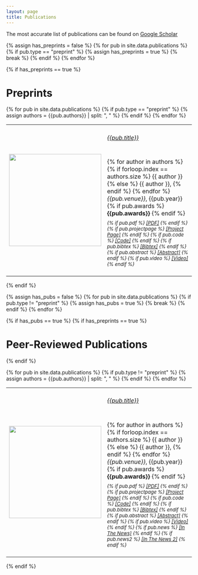 ```yaml
---
layout: page
title: Publications
---
```


The most accurate list of publications can be found on [Google Scholar]()

<script>
function showhide(d) {
  var x = document.getElementById(d);
  if (x.style.display === "none") {
    x.style.display = "block";
  } else {
    x.style.display = "none";
  }
}
</script>

{% assign has_preprints = false %}
{% for pub in site.data.publications %}
    {% if pub.type == "preprint" %}
        {% assign has_preprints = true %}
        {% break %}
    {% endif %}
{% endfor %}

{% if has_preprints == true %}
# Preprints
<table cellpadding="10" width="100%">
{% for pub in site.data.publications %}
    {% if pub.type == "preprint" %}
        {% assign authors = {{pub.authors}} | split: ", " %}
        <tr>
            <td width="200" height="100">
                <img src="{{pub.image}}" img width="250">
            </td>
            <td><h6><a href="{{pub.pdf}}">{{pub.title}}</a></h6>
                <div style="line-height:50%;">
                    <br>
                </div>
                <div style="font-size:medium">
                    {% for author in authors %}
                        {% if forloop.index == authors.size %}
                            <nobr>{{ author }}</nobr>
                        {% else %}
                            <nobr>{{ author }},</nobr>
                        {% endif %}
                    {% endfor %}<br>
                    <em>{{pub.venue}}</em>, {{pub.year}}
                    {% if pub.awards %}
                        <b> {{pub.awards}}</b>
                    {% endif %}
                    <br>
                </div>
                <div style="line-height:50%;">
                    <br>
                </div>
                <div style="font-size:small">
                    <em>
                        {% if pub.pdf %}
                            <a href="{{pub.pdf}}">[PDF]</a>
                        {% endif %}
                        {% if pub.projectpage %}
                            <a href="{{pub.projectpage}}">[Project Page]</a>
                        {% endif %}
                        {% if pub.code %}
                            <a href="{{pub.code}}">[Code]</a>
                        {% endif %}
                        {% if pub.bibtex %}
                            <a href="javascript:showhide('bib{{pub.id}}')">[Bibtex]</a>
                        {% endif %}
                        {% if pub.abstract %}
                            <a href="javascript:showhide('abs{{pub.id}}')">[Abstract]</a>
                        {% endif %}
                        {% if pub.video %}
                            <a href="{{pub.video}}">[Video]</a>
                        {% endif %}
                    </em>
                    <div id="bib{{pub.id}}" style="display:none">
                        <br>
                        <blockquote>
                            <div style="white-space: pre-wrap;">{{pub.bibtex}}</div>
                        </blockquote>
                    </div>
                    <div id="abs{{pub.id}}" style="display:none">
                        <br>
                        {{pub.abstract}}
                    </div>
                </div>
                <br>
            </td>
        </tr>
    {% endif %}
{% endfor %}
</table>
{% endif %}


{% assign has_pubs = false %}
{% for pub in site.data.publications %}
    {% if pub.type != "preprint" %}
        {% assign has_pubs = true %}
        {% break %}
    {% endif %}
{% endfor %}

{% if has_pubs == true %}
{% if has_preprints == true %}
# Peer-Reviewed Publications
{% endif %}

<table cellpadding="10" width="100%">
{% for pub in site.data.publications %}
    {% if pub.type != "preprint" %}
        {% assign authors = {{pub.authors}} | split: ", " %}
        <tr>
            <td width="200" height="100">
                <img src="{{pub.image}}" img width="250">
            </td>
            <td><h6><a href="{{pub.pdf}}">{{pub.title}}</a></h6>
                <div style="line-height:50%;">
                    <br>
                </div>
                <div style="font-size:medium">
                    {% for author in authors %}
                        {% if forloop.index == authors.size %}
                            <nobr>{{ author }}</nobr>
                        {% else %}
                            <nobr>{{ author }},</nobr>
                        {% endif %}
                    {% endfor %}<br>
                    <em>{{pub.venue}}</em>, {{pub.year}}
                    {% if pub.awards %}
                        <b> {{pub.awards}}</b>
                    {% endif %}
                    <br>
                </div>
                <div style="line-height:50%;">
                    <br>
                </div>
                <div style="font-size:small">
                    <em>
                        {% if pub.pdf %}
                            <a href="{{pub.pdf}}">[PDF]</a>
                        {% endif %}
                        {% if pub.projectpage %}
                            <a href="{{pub.projectpage}}">[Project Page]</a>
                        {% endif %}
                        {% if pub.code %}
                            <a href="{{pub.code}}">[Code]</a>
                        {% endif %}
                        {% if pub.bibtex %}
                            <a href="javascript:showhide('bib{{pub.id}}')">[Bibtex]</a>
                        {% endif %}
                        {% if pub.abstract %}
                            <a href="javascript:showhide('abs{{pub.id}}')">[Abstract]</a>
                        {% endif %}
                        {% if pub.video %}
                            <a href="{{pub.video}}">[Video]</a>
                        {% endif %}
                        {% if pub.news %}
                            <a href="{{pub.news}}">[In The News]</a>
                        {% endif %}
                        {% if pub.news2 %}
                            <a href="{{pub.news2}}">[In The News 2]</a>
                        {% endif %}
                    </em>
                    <div id="bib{{pub.id}}" style="display:none">
                        <br>
                        <blockquote>
                            <div style="white-space: pre-wrap;">{{pub.bibtex}}</div>
                        </blockquote>
                    </div>
                    <div id="abs{{pub.id}}" style="display:none">
                        <br>
                        {{pub.abstract}}
                    </div>
                </div>
                <br>
            </td>
        </tr>
    {% endif %}
{% endfor %}
</table>
{% endif %}